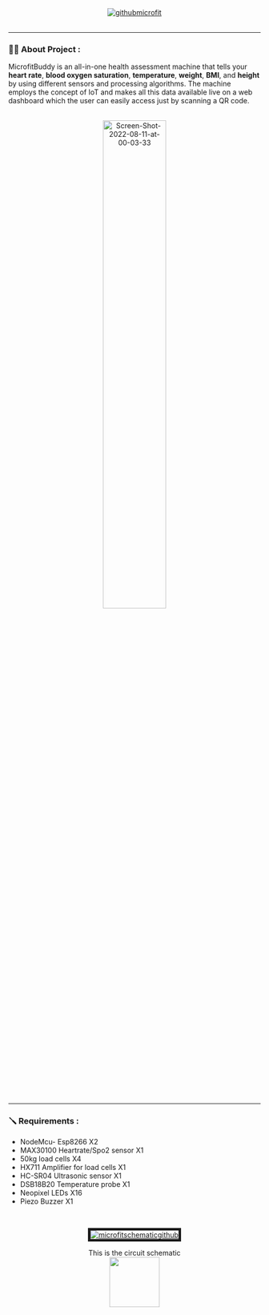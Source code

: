 <div id="header" align="center">
<a href="https://ibb.co/sF6ZTHd"><img src="https://i.ibb.co/0fFx0tR/githubmicrofit.png" alt="githubmicrofit" border="0" align=”center”></a>
</div>
<br>

---

### :sassy_man: About Project :


MicrofitBuddy is an all-in-one health assessment machine that tells your <b>heart rate</b>,
<b>blood oxygen saturation</b>, <b>temperature</b>, <b>weight</b>, <b>BMI</b>, and <b>height</b> by 
using different sensors and processing algorithms. The machine employs the 
concept of IoT and makes all this data available live on a web dashboard which the 
user can easily access just by scanning a QR code.

<br>

<div id="header" align="center">
<a href="https://demo.thingsboard.io/dashboard/71f6d200-18bd-11ed-9418-cd0267d90036?publicId=b03ac070-0bd6-11ec-9fa1-17067ddb76a8"><img src="https://i.ibb.co/G56mRFM/Screen-Shot-2022-08-11-at-00-03-33.jpg" alt="Screen-Shot-2022-08-11-at-00-03-33" border="0"  width="50%"></a>
</div>

---

### 🪛 Requirements :

- NodeMcu- Esp8266 X2
- MAX30100 Heartrate/Spo2 sensor X1
- 50kg load cells X4
- HX711 Amplifier for load cells X1
- HC-SR04 Ultrasonic sensor X1
- DSB18B20 Temperature probe X1
- Neopixel LEDs X16
- Piezo Buzzer X1
  
<br>

<div id="header" align="center">
  
  <a href="https://ibb.co/B4KcW7y"><img src="https://i.ibb.co/9w3cKfb/microfitschematicgithub.png" alt="microfitschematicgithub" border="5"></a>
  <figcaption>This is the circuit schematic</figcaption>
</div>

<div id="header" align="center">
<img src="https://media.giphy.com/media/M9gbBd9nbDrOTu1Mqx/giphy.gif" width="100"/>
  </div
  
